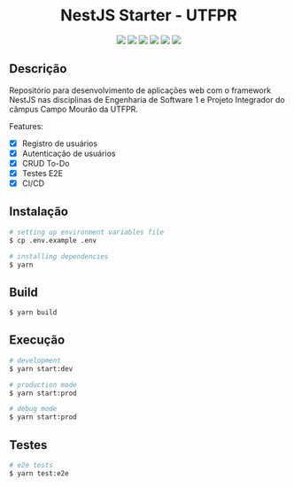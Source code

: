 <h1 align="center">NestJS Starter - UTFPR</h1>

<p align="center">
  <img href="https://nestjs.com/" src="https://img.shields.io/badge/nestjs-%23E0234E.svg?style=for-the-badge&logo=nestjs&logoColor=white" target="_blank">
  <img href="https://www.postgresql.org/" src="https://img.shields.io/badge/postgres-%23316192.svg?style=for-the-badge&logo=postgresql&logoColor=white" target="_blank">
  <img href="https://www.sqlite.org/index.html" src="https://img.shields.io/badge/sqlite-%2307405e.svg?style=for-the-badge&logo=sqlite&logoColor=white" target="_blank">
  <img href="https://jestjs.io/pt-BR/" src="https://img.shields.io/badge/-jest-%23C21325?style=for-the-badge&logo=jest&logoColor=white" target="_blank">
  <img href="https://circleci.com/" src="https://img.shields.io/badge/circle%20ci-%23161616.svg?style=for-the-badge&logo=circleci&logoColor=white" target="_blank">
  <img href="https://www.heroku.com/" src="https://img.shields.io/badge/heroku-%23430098.svg?style=for-the-badge&logo=heroku&logoColor=white" target="_blank">
</p>

<p align="center">
  <!-- TAG CIRCLE CI -->
</p>

## Descrição

Repositório para desenvolvimento de aplicações web com o framework NestJS nas disciplinas de Engenharia de Software 1 e Projeto Integrador do câmpus Campo Mourão da UTFPR.	


Features:
- [x] Registro de usuários
- [x] Autenticação de usuários
- [x] CRUD To-Do
- [x] Testes E2E
- [x] CI/CD

## Instalação

```bash
# setting up environment variables file
$ cp .env.example .env

# installing dependencies
$ yarn
```

## Build

```bash
$ yarn build
```

## Execução

```bash
# development
$ yarn start:dev

# production mode
$ yarn start:prod

# debug mode
$ yarn start:prod
```

## Testes

```bash
# e2e tests
$ yarn test:e2e
```

